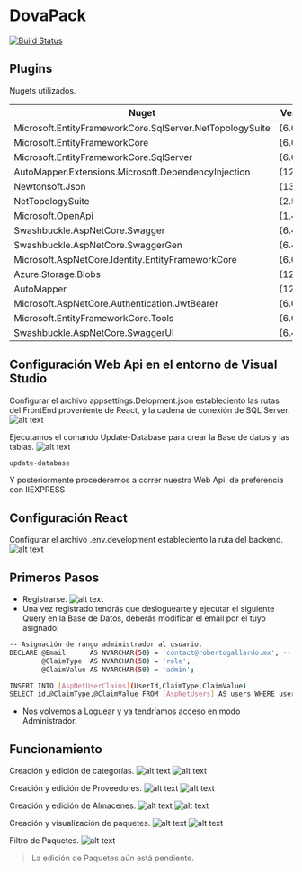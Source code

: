 # DovaPack

[![Build Status](https://travis-ci.org/joemccann/dillinger.svg?branch=master)](https://travis-ci.org/joemccann/dillinger)



## Plugins

Nugets utilizados.

| Nuget  | Versions |
| ------ | ------ |
Microsoft.EntityFrameworkCore.SqlServer.NetTopologySuite| {6.0.10}  
Microsoft.EntityFrameworkCore                           |{6.0.10}  
Microsoft.EntityFrameworkCore.SqlServer                 |{6.0.10}  
AutoMapper.Extensions.Microsoft.DependencyInjection     |{12.0.0}  
Newtonsoft.Json                                         |{13.0.1}  
NetTopologySuite                                        |{2.5.0}   
Microsoft.OpenApi                                       |{1.4.3}   
Swashbuckle.AspNetCore.Swagger                          |{6.4.0}   
Swashbuckle.AspNetCore.SwaggerGen                       |{6.4.0}   
Microsoft.AspNetCore.Identity.EntityFrameworkCore       |{6.0.10}  
Azure.Storage.Blobs                                     |{12.14.1} 
AutoMapper                                              |{12.0.0}  
Microsoft.AspNetCore.Authentication.JwtBearer           |{6.0.10}  
Microsoft.EntityFrameworkCore.Tools                     |{6.0.10}  
Swashbuckle.AspNetCore.SwaggerUI                        |{6.4.0}   


## Configuración Web Api en el entorno de Visual Studio

Configurar el archivo appsettings.Delopment.json estableciento las rutas del FrontEnd proveniente de React, y 
la cadena de conexión de SQL Server.
![alt text](https://i.imgur.com/qCAQrWm.png)

Ejecutamos el comando Update-Database para crear la Base de datos y las tablas.
![alt text](https://i.imgur.com/ipKBVnz.png)

```sh
update-database
```
Y posteriormente procederemos a correr nuestra Web Api, de preferencia con IIEXPRESS

## Configuración React 

Configurar el archivo .env.development estableciento la ruta del backend.
![alt text](https://i.imgur.com/w3hIX81.png)



## Primeros Pasos

- Registrarse.
 ![alt text](https://i.imgur.com/i9GYq62.png)
- Una vez registrado tendrás que desloguearte y ejecutar el siguiente Query en la Base de Datos, deberás modificar el email por el tuyo asignado:
```sh
-- Asignación de rango administrador al usuario.
DECLARE @Email		AS NVARCHAR(50) = 'contact@robertogallardo.mx', -- Remplazar correo por tú registrado.
		@ClaimType	AS NVARCHAR(50) = 'role',
		@ClaimValue AS NVARCHAR(50) = 'admin';

INSERT INTO [AspNetUserClaims](UserId,ClaimType,ClaimValue)
SELECT id,@ClaimType,@ClaimValue FROM [AspNetUsers] AS users WHERE users.UserName = @Email

```
- Nos volvemos a Loguear y ya tendríamos acceso en modo Administrador.

## Funcionamiento
Creación y edición de categorías.
 ![alt text](https://i.imgur.com/kZqqZ6J.png)
 ![alt text](https://i.imgur.com/CvlAPlY.png)

Creación y edición de Proveedores.
 ![alt text](https://i.imgur.com/V5h5ugP.png)
 ![alt text](https://i.imgur.com/WaQZNLp.png)
 
 Creación y edición de Almacenes.
 ![alt text](https://i.imgur.com/GqxwIaB.png)
 ![alt text](https://i.imgur.com/HFwr9fX.png)

 Creación y visualización de paquetes.
 ![alt text](https://i.imgur.com/ERWm3JT.png)
 ![alt text](https://i.imgur.com/SdBiwnF.png)

 Filtro de Paquetes.
 ![alt text](https://i.imgur.com/ctSHER3.png)



> La edición de Paquetes aún está pendiente.




